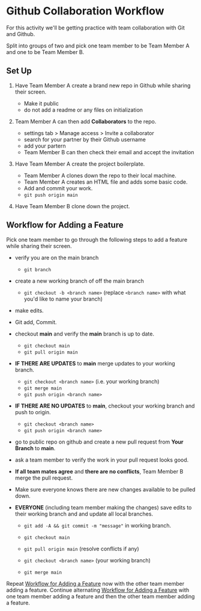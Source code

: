 # Github Collaboration Workflow

For this activity we'll be getting practice with team collaboration with Git and Github.

Split into groups of two and pick one team member to be Team Member A and one to be Team Member B.

## Set Up
1. Have Team Member A create a brand new repo in Github while sharing their screen.
    - Make it public
    - do not add a readme or any files on initialization

1. Team Member A can then add **Collaborators** to the repo.
    - settings tab > Manage access > Invite a collaborator
    - search for your partner by their Github username
    - add your partern
    - Team Member B can then check their email and accept the invitation

1. Have Team Member A create the project boilerplate.
    - Team Member A clones down the repo to their local machine.
    - Team Member A creates an HTML file and adds some basic code.
    - Add and commit your work.
    - `git push origin main`

1. Have Team Member B clone down the project.

## Workflow for Adding a Feature

Pick one team member to go through the following steps to add a feature while sharing their screen.

- verify you are on the main branch
    - `git branch`

- create a new working branch of off the main branch
    - `git checkout -b <branch name>` (replace `<branch name>` with what you'd like to name your branch)

- make edits.

- Git add, Commit.

- checkout **main** and verify the **main** branch is up to date.
    - `git checkout main`
    - `git pull origin main`

- **IF THERE ARE UPDATES** to **main** merge updates to your working branch.
    - `git checkout <branch name>` (i.e. your working branch)
    - `git merge main`
    - `git push origin <branch name>`

- **IF THERE ARE NO UPDATES** to **main**, checkout your working branch and push to origin.
    - `git checkout <branch name>`
    - `git push origin <branch name>`

- go to public repo on github and create a new pull request from **Your Branch** to **main**.

- ask a team member to verify the work in your pull request looks good.

- **If all team mates agree** and **there are no conflicts**, Team Member B merge the pull request.

- Make sure everyone knows there are new changes available to be pulled down.

- **EVERYONE** (including team member making the changes) save edits to their working branch and and update all local branches.

    - `git add -A && git commit -m "message"` in working branch.

    - `git checkout main`

    - `git pull origin main` (resolve conflicts if any)

    - `git checkout <branch name>` (your working branch)

    - `git merge main`

Repeat [Workflow for Adding a Feature](#workflow-for-adding-a-feature) now with the other team member adding a feature. Continue alternating [Workflow for Adding a Feature](#workflow-for-adding-a-feature) with one team member adding a feature and then the other team member adding a feature.
